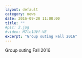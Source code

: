 ```yaml
---
layout: default
category: news
date: 2016-09-20 11:00:00
title: ""
#pic: 2.jpg
#video: M7lc1UVf-VE
excerpt: "Group outing Fall 2016"
---
```

Group outing Fall 2016

